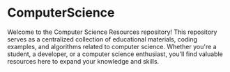 # ComputerScience
Welcome to the Computer Science Resources repository! This repository serves as a centralized collection of educational materials, coding examples, and algorithms related to computer science. Whether you're a student, a developer, or a computer science enthusiast, you'll find valuable resources here to expand your knowledge and skills.
